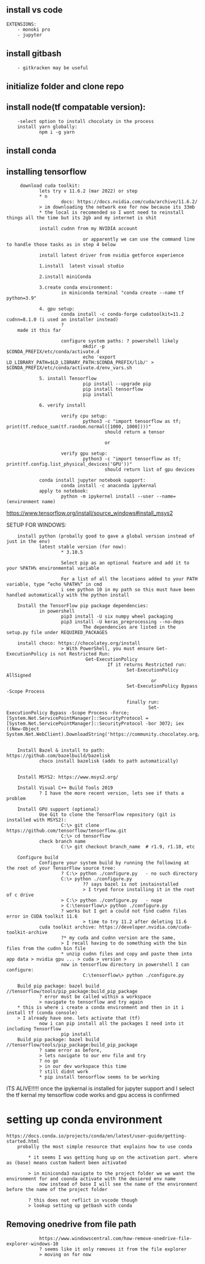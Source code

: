 ## install vs code

    EXTENSIONS:
        - monoki pro
        - jupyter

## install gitbash

        - gitkracken may be useful

## initialize folder and clone repo


## install node(tf compatable version):

        -select option to install chocolaty in the process
        install yarn globally:
                npm i -g yarn

## install conda



## installing tensorflow

         download cuda toolkit:
                lets try v 11.6.2 (mar 2022) or step 
                * n
                        docs: https://docs.nvidia.com/cuda/archive/11.6.2/
                > im downloading the network exe for now because its 33mb 
                * the local is recomended so I wont need to reinstall things all the time but its 2gb and my internet is shit

                install cudnn from my NVIDIA account

                                or apparently we can use the command line to handle those tasks as in step 4 below

                install latest driver from nvidia getforce experience

                1.install  latest visual studio

                2.install miniConda

                3.create conda environment:
                        in miniconda terminal "conda create --name tf python=3.9"

                4. gpu setup:
                        conda install -c conda-forge cudatoolkit=11.2 cudnn=8.1.0 (i used an installer instead) 
                        ?
        made it this far                

                        configure system paths: ? powershell likely
                                mkdir -p $CONDA_PREFIX/etc/conda/activate.d
                                echo 'export LD_LIBRARY_PATH=$LD_LIBRARY_PATH:$CONDA_PREFIX/lib/' > $CONDA_PREFIX/etc/conda/activate.d/env_vars.sh

                5. install Tensorflow
                                pip install --upgrade pip
                                pip install tensorflow
                                pip install 

                6. verify install 

                        verify cpu setup:
                                python3 -c "import tensorflow as tf; print(tf.reduce_sum(tf.random.normal([1000, 1000])))"
                                        should return a tensor

                                        or

                        verify gpu setup:
                                python3 -c "import tensorflow as tf; print(tf.config.list_physical_devices('GPU'))"
                                        should return list of gpu devices

                conda install jupyter notebook support:
                        conda install -c anaconda ipykernal
                apply to notebook:
                        python -m ipykernel install --user --name=(environment name)

https://www.tensorflow.org/install/source_windows#install_msys2

SETUP FOR WINDOWS:
        
        install python (probally good to gave a global version instead of just in the env)
                latest stable version (for now):
                        * 3.10.5

                        Select pip as an optional feature and add it to your %PATH% environmental variable

                        For a list of all the locations added to your PATH variable, type “echo %PATH%“ in cmd
                        i see python 10 in my path so this must have been handled automatically with the python install

        Install the TensorFlow pip package dependencies:
                in powershell
                        pip3 install -U six numpy wheel packaging
                        pip3 install -U keras_preprocessing --no-deps     
                                The dependencies are listed in the setup.py file under REQUIRED_PACKAGES   

        install choco: https://chocolatey.org/install
                        > With PowerShell, you must ensure Get-ExecutionPolicy is not Restricted Run:
                                 Get-ExecutionPolicy
                                         If it returns Restricted run:
                                                Set-ExecutionPolicy AllSigned
                                                         or 
                                                Set-ExecutionPolicy Bypass -Scope Process

                                                finally run:
                                                        Set-ExecutionPolicy Bypass -Scope Process -Force; [System.Net.ServicePointManager]::SecurityProtocol = [System.Net.ServicePointManager]::SecurityProtocol -bor 3072; iex ((New-Object System.Net.WebClient).DownloadString('https://community.chocolatey.org/install.ps1'))


        Install Bazel & install to path: https://github.com/bazelbuild/bazelisk
                choco install bazelisk (adds to path automatically)
                        

        Install MSYS2: https://www.msys2.org/

        Install Visual C++ Build Tools 2019
                ? I have the more recent version, lets see if thats a problem

        Install GPU support (optional)
                Use Git to clone the TensorFlow repository (git is installed with MSYS2):
                        C:\> git clone https://github.com/tensorflow/tensorflow.git
                        C:\> cd tensorflow
                check branch name
                        C:\> git checkout branch_name  # r1.9, r1.10, etc

        Configure build
                Configure your system build by running the following at the root of your TensorFlow source tree:
                        ? C:\> python ./configure.py   - no such directory
                        C:\> python ./configure.py
                                ?? says bazel is not instainstalled
                                > I tryed force installing it in the root of c drive
                        > C:\> python ./configure.py   - nope
                        > C:\tensorflow\> python ./configure.py
                        ? works but I get a could not find cudnn files error in CUDA toolkit 11.6
                                > time to try 11.2 after deleting 11.6
                cuda toolkit archive: https://developer.nvidia.com/cuda-toolkit-archive
                        ?* my cuda and cudnn version are the same, 
                        > I recall having to do something with the bin files from the cudnn bin file
                        * unzip cudnn files and copy and paste them into app data > nvidia gpu ... > cuda > version >
                        now in tensorflow directory in powershell I can configure:
                                C:\tensorflow\> python ./configure.py

        Build pip package: bazel build //tensorflow/tools/pip_package:build_pip_package
                ? error must be called within a workspace
                > navigate to tensorflow and try again
        * this is where i create a conda environment and then in it i install tf (conda console)
        > I already have one. lets activate that (tf)
                now i can pip install all the packages I need into it including Tensorflow
                        pip install
        Build pip package: bazel build //tensorflow/tools/pip_package:build_pip_package
                ? same error as before,
                > lets navigate to our env file and try
                ? no go
                > in our dev workspace this time
                ? still didnt work
                * pip install tensorflow seems to be working
ITS ALIVE!!!!!  once the ipykernal is installed for jupyter support and I select the tf kernal my tensorflow code works and gpu access is confirmed











# setting up conda environment
    https://docs.conda.io/projects/conda/en/latest/user-guide/getting-started.html
        probally the most simple resource that explains how to use conda

            * it seems I was getting hung up on the activation part. where as (base) means custom hadent been activated

            > in miniconda3 navigate to the project folder we we want the environment for and coonda activate with the desiered env name
                now instead of base I will see the name of the environment before the name of the project folder

            ? this does not reflict in vscode though
            > lookup setting up getbash with conda

## Removing onedrive from file path

                https://www.windowscentral.com/how-remove-onedrive-file-explorer-windows-10
                ? seems like it only removes it from the file explorer
                > moving on for now